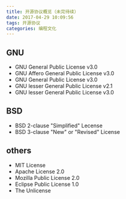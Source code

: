 ```yaml
---
title: 开源协议概览（未完待续）
date: 2017-04-29 10:09:56
tags: 开源协议
categories: 编程文化
---
```


## GNU

- GNU General Public License v3.0
- GNU Affero General Public License v3.0
- GNU General Public License v3.0
- GNU lesser General Public License v2.1
- GNU lesser General Public License v3.0

## BSD

- BSD 2-clause "Simplified" Lecense
- BSD 3-clause "New" or "Revised" License

## others

- MIT License
- Apache License 2.0
- Mozilla Public License 2.0
- Eclipse Public License 1.0
- The Unlicense
